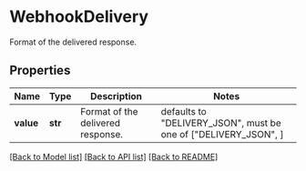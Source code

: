 # WebhookDelivery

Format of the delivered response.

## Properties
Name | Type | Description | Notes
------------ | ------------- | ------------- | -------------
**value** | **str** | Format of the delivered response. | defaults to "DELIVERY_JSON",  must be one of ["DELIVERY_JSON", ]

[[Back to Model list]](../README.md#documentation-for-models) [[Back to API list]](../README.md#documentation-for-api-endpoints) [[Back to README]](../README.md)


